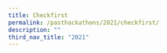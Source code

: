 ```yaml
---
title: Checkfirst
permalink: /pasthackathons/2021/checkfirst/
description: ""
third_nav_title: "2021"
---
```




